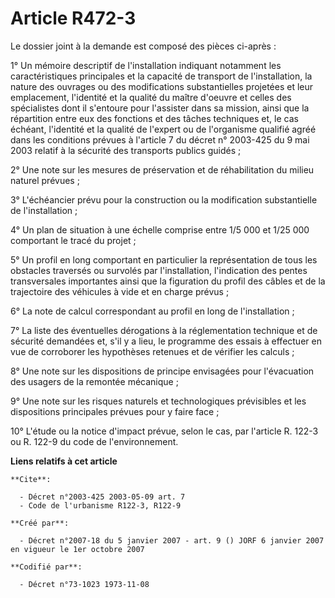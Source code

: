 # Article R472-3

Le dossier joint à la demande est composé des pièces ci-après :

1° Un mémoire descriptif de l'installation indiquant notamment les caractéristiques principales et la capacité de transport
de l'installation, la nature des ouvrages ou des modifications substantielles projetées et leur emplacement, l'identité et la
qualité du maître d'oeuvre et celles des spécialistes dont il s'entoure pour l'assister dans sa mission, ainsi que la
répartition entre eux des fonctions et des tâches techniques et, le cas échéant, l'identité et la qualité de l'expert ou de
l'organisme qualifié agréé dans les conditions prévues à l'article 7 du décret n° 2003-425 du 9 mai 2003 relatif à la
sécurité des transports publics guidés ;

2° Une note sur les mesures de préservation et de réhabilitation du milieu naturel prévues ;

3° L'échéancier prévu pour la construction ou la modification substantielle de l'installation ;

4° Un plan de situation à une échelle comprise entre 1/5 000 et 1/25 000 comportant le tracé du projet ;

5° Un profil en long comportant en particulier la représentation de tous les obstacles traversés ou survolés par
l'installation, l'indication des pentes transversales importantes ainsi que la figuration du profil des câbles et de la
trajectoire des véhicules à vide et en charge prévus ;

6° La note de calcul correspondant au profil en long de l'installation ;

7° La liste des éventuelles dérogations à la réglementation technique et de sécurité demandées et, s'il y a lieu, le
programme des essais à effectuer en vue de corroborer les hypothèses retenues et de vérifier les calculs ;

8° Une note sur les dispositions de principe envisagées pour l'évacuation des usagers de la remontée mécanique ;

9° Une note sur les risques naturels et technologiques prévisibles et les dispositions principales prévues pour y faire
face ;

10° L'étude ou la notice d'impact prévue, selon le cas, par l'article R. 122-3 ou R. 122-9 du code de l'environnement.

**Liens relatifs à cet article**

	**Cite**:

	  - Décret n°2003-425 2003-05-09 art. 7
	  - Code de l'urbanisme R122-3, R122-9

	**Créé par**:

	  - Décret n°2007-18 du 5 janvier 2007 - art. 9 () JORF 6 janvier 2007 en vigueur le 1er octobre 2007

	**Codifié par**:

	  - Décret n°73-1023 1973-11-08
